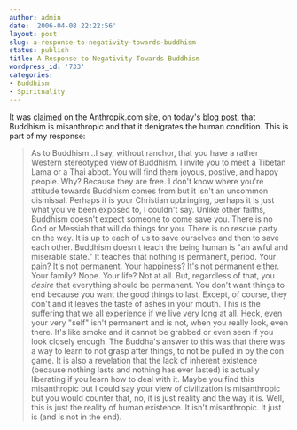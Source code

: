 ```yaml
---
author: admin
date: '2006-04-08 22:22:56'
layout: post
slug: a-response-to-negativity-towards-buddhism
status: publish
title: A Response to Negativity Towards Buddhism
wordpress_id: '733'
categories:
- Buddhism
- Spirituality
---
```


It was
[claimed](http://anthropik.com/2006/04/ethics-of-collapse/#comment-8998)
on the Anthropik.com site, on today's [blog
post](http://anthropik.com/2006/04/ethics-of-collapse/), that Buddhism
is misanthropic and that it denigrates the human condition. This is part
of my response:

> As to Buddhism...I say, without ranchor, that you have a rather
> Western stereotyped view of Buddhism. I invite you to meet a Tibetan
> Lama or a Thai abbot. You will find them joyous, postive, and happy
> people. Why? Because they are free. I don't know where you're attitude
> towards Buddhism comes from but it isn't an uncommon dismissal.
> Perhaps it is your Christian upbringing, perhaps it is just what
> you've been exposed to, I couldn't say. Unlike other faiths, Buddhism
> doesn't expect someone to come save you. There is no God or Messiah
> that will do things for you. There is no rescue party on the way. It
> is up to each of us to save ourselves and then to save each other.
> Buddhism doesn't teach the being human is "an awful and miserable
> state." It teaches that nothing is permanent, period. Your pain? It's
> not permanent. Your happiness? It's not permanent either. Your family?
> Nope. Your life? Not at all. But, regardless of that, you *desire*
> that everything should be permanent. You don't want things to end
> because you want the good things to last. Except, of course, they
> don't and it leaves the taste of ashes in your mouth. This is the
> suffering that we all experience if we live very long at all. Heck,
> even your very "self" isn't permanent and is not, when you really
> look, even there. It's like smoke and it cannot be grabbed or even
> seen if you look closely enough. The Buddha's answer to this was that
> there was a way to learn to not grasp after things, to not be pulled
> in by the con game. It is also a revelation that the lack of inherent
> existence (because nothing lasts and nothing has ever lasted) is
> actually liberating if you learn how to deal with it. Maybe you find
> this misanthropic but I could say your view of civilization is
> misanthropic but you would counter that, no, it is just reality and
> the way it is. Well, this is just the reality of human existence. It
> isn't misanthropic. It just is (and is not in the end).
